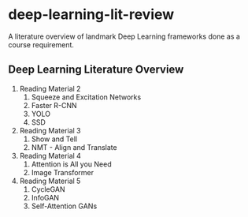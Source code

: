 # deep-learning-lit-review
A literature overview of landmark Deep Learning frameworks done as a course requirement.

## Deep Learning Literature Overview
1. Reading Material 2
   1. Squeeze and Excitation Networks
   2. Faster R-CNN
   3. YOLO
   4. SSD
2. Reading Material 3
   1. Show and Tell
   2. NMT - Align and Translate
3. Reading Material 4
   1. Attention is All you Need
   2. Image Transformer
4. Reading Material 5
   1. CycleGAN
   2. InfoGAN
   3. Self-Attention GANs

